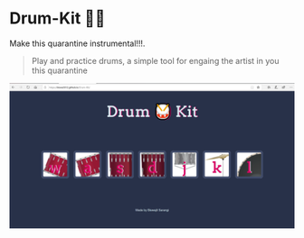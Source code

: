 # Drum-Kit 🥁🥁
Make this quarantine instrumental!!!.

> Play and practice drums, a simple tool for engaing the artist in you this quarantine

<img src = "bis.PNG" width = "600">

